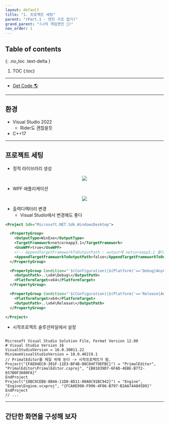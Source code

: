 ```yaml
---
layout: default
title: "1. 프로젝트 세팅"
parent: "(Part.1 - 엔진 구조 잡기)"
grand_parent: "(나의 게임엔진 🎲)"
nav_order: 1
---
```


## Table of contents
{: .no_toc .text-delta }

1. TOC
{:toc}

---

* [Get Code 🌎]()

---

## 환경

* Visual Studio 2022
    * Rider도 괜찮을듯
* C++17

---

## 프로젝트 세팅

* 정적 라이브러리 생성

<p align="center">
  <img src="https://taehyungs-programming-blog.github.io/blog/assets/images/mygameengine/part1/p1-1-1.png"/>
</p>

* WPF 애플리케이션

<p align="center">
  <img src="https://taehyungs-programming-blog.github.io/blog/assets/images/mygameengine/part1/p1-1-2.png"/>
</p>

* 출력디렉터리 변경
    * Visual Studio에서 변경해도 좋다

```xml
<Project Sdk="Microsoft.NET.Sdk.WindowsDesktop">

  <PropertyGroup>
    <OutputType>WinExe</OutputType>
    <TargetFramework>netcoreapp3.1</TargetFramework>
    <UseWPF>true</UseWPF>
    <!-- AppendTargetFrameworkToOutputPath : output에 netcoreapp3.1 폴더를 만들어라 -->
	<AppendTargetFrameworkToOutputPath>false</AppendTargetFrameworkToOutputPath>
  </PropertyGroup>

  <PropertyGroup Condition="'$(Configuration)|$(Platform)'=='Debug|AnyCPU'">
    <OutputPath>..\x64\Debug\</OutputPath>
    <PlatformTarget>x64</PlatformTarget>
  </PropertyGroup>

  <PropertyGroup Condition="'$(Configuration)|$(Platform)'=='Release|AnyCPU'">
    <PlatformTarget>x64</PlatformTarget>
    <OutputPath>..\x64\Release\</OutputPath>
  </PropertyGroup>

</Project>
```

* 시작프로젝트 솔루션파일에서 설정

```

Microsoft Visual Studio Solution File, Format Version 12.00
# Visual Studio Version 16
VisualStudioVersion = 16.0.30011.22
MinimumVisualStudioVersion = 10.0.40219.1
// PrimalEditor를 제일 위에 둔다 -> 시작프로젝트가 됨.
Project("{FAE04EC0-301F-11D3-BF4B-00C04F79EFBC}") = "PrimalEditor", "PrimalEditor\PrimalEditor.csproj", "{B81039D7-6FAD-4EBE-B772-657B0F3600FA}"
EndProject
Project("{8BC9CEB8-8B4A-11D0-8D11-00A0C91BC942}") = "Engine", "Engine\Engine.vcxproj", "{FCA0E998-F996-4F06-B797-B2AA744845D9}"
EndProject
// ...
```

---

## 간단한 화면을 구성해 보자

